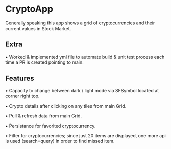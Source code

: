 # CryptoApp
Generally speaking this app shows a grid of cryptocurrencies and their current values in Stock Market.

## Extra

• Worked & implemented yml file to automate build & unit test process each time a PR is created pointing to main.

## Features

• Capacity to change between dark / light mode via SFSymbol located at corner right top.

• Crypto details after clicking on any tiles from main Grid.

• Pull & refresh data from main Grid.

• Persistance for favorited cryptocurrency.

• Filter for cryptocurrencies; since just 20 items are displayed, one more api is used (search=query) in order to find missed item.